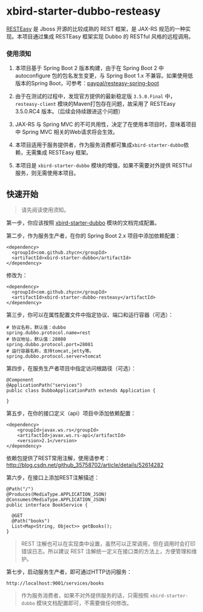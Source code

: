 ﻿# xbird-starter-dubbo-resteasy

[RESTEasy](http://resteasy.jboss.org/) 是 Jboss 开源的比较成熟的 REST 框架，是 JAX-RS 规范的一种实现。本项目通过集成 RESTEasy 框架实现 Dubbo 的 RESTful 风格的远程调用。

### 使用须知

1. 本项目基于 Spring Boot 2 版本构建，由于在 Spring Boot 2 中 autoconfigure 包的包名发生变更，与 Spring Boot 1.x 不兼容。如果使用低版本的Spring Boot，可参考：[paypal/resteasy-spring-boot](https://github.com/paypal/resteasy-spring-boot)

2. 由于在测试的过程中，发现官方提供的最新稳定版 `3.5.0.Final` 中，`resteasy-client` 模块的Maven打包存在问题，故采用了 RESTEasy 3.5.0.RC4 版本。（后续会持续跟进这个问题）

3. JAX-RS 与 Spring MVC 的不可共用性，决定了在使用本项目时，意味着项目中 Spring MVC 相关的Web请求将会生效。

4. 本项目适用于服务提供者，作为服务消费都可集成`xbird-starter-dubbo`依赖，无需集成 RESTEasy 框架。

5. 本项目是 `xbird-starter-dubbo` 模块的增强，如果不需要对外提供 RESTful 服务，则无需使用本项目。

## 快速开始

> 请先阅读使用须知。

第一步，你应该按照 [xbird-starter-dubbo](../xbird-starter-dubbo/) 模块的文档完成配置。

第二步，作为服务生产者，在你的 Spring Boot 2.x 项目中添加依赖配置：

```
<dependency>
  <groupId>com.github.zhycn</groupId>
  <artifactId>xbird-starter-dubbo</artifactId>
</dependency>
```

修改为：

```
<dependency>
  <groupId>com.github.zhycn</groupId>
  <artifactId>xbird-starter-dubbo-resteasy</artifactId>
</dependency>
```

第三步，你可以在属性配置文件中指定协议、端口和运行容器（可选）：

```
# 协议名称，默认值：dubbo
spring.dubbo.protocol.name=rest
# 协议地址，默认值：28080
spring.dubbo.protocol.port=28081
# 运行容器名称，支持tomcat,jetty等。
spring.dubbo.protocol.server=tomcat
```

第四步，在服务生产者项目中指定访问根路径（可选）：

```
@Component
@ApplicationPath("services")
public class DubboApplicationPath extends Application {

}
```

第五步，在你的接口定义（api）项目中添加依赖配置：

```
<dependency>
	<groupId>javax.ws.rs</groupId>
	<artifactId>javax.ws.rs-api</artifactId>
	<version>2.1</version>
</dependency>
```

依赖包提供了REST常用注解，使用请参考：http://blog.csdn.net/github_35758702/article/details/52614282

第六步，在接口上添加REST注解描述：

```
@Path("/")
@Produces(MediaType.APPLICATION_JSON)
@Consumes(MediaType.APPLICATION_JSON)
public interface BookService {

  @GET
  @Path("books")
  List<Map<String, Object>> getBooks();
}
```

> REST 注解也可以在实现类中设置，虽然可以正常调用，但在调用时会打印错误日志。所以建议 REST 注解统一定义在接口类的方法上，方便管理和维护。

第七步，启动服务生产者，即可通过HTTP访问服务：

```
http://localhost:9001/services/books
```

> 作为服务消费者，如果不对外提供服务的话，只需按照 `xbird-starter-dubbo` 模块文档配置即可，不需要做任何修改。